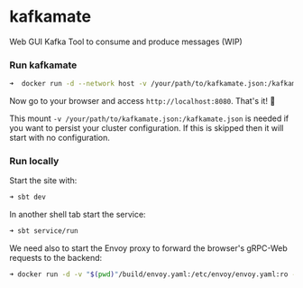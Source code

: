 # kafkamate

Web GUI Kafka Tool to consume and produce messages (WIP)

### Run kafkamate
```bash
➜  docker run -d --network host -v /your/path/to/kafkamate.json:/kafkamate.json csofronia/kafkamate:latest
```
Now go to your browser and access `http://localhost:8080`. That's it! :rocket:

This mount `-v /your/path/to/kafkamate.json:/kafkamate.json` is needed if you want to persist your cluster configuration.
If this is skipped then it will start with no configuration. 

### Run locally
Start the site with:
```bash
➜ sbt dev
``` 

In another shell tab start the service:
```bash
➜ sbt service/run
```

We need also to start the Envoy proxy to forward the browser's gRPC-Web requests to the backend:
```bash
➜ docker run -d -v "$(pwd)"/build/envoy.yaml:/etc/envoy/envoy.yaml:ro --network host envoyproxy/envoy:v1.15.0
```